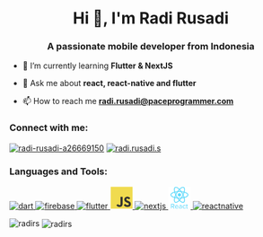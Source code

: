 <h1 align="center">Hi 👋, I'm Radi Rusadi</h1>
<h3 align="center">A passionate mobile developer from Indonesia</h3>

<!--- 🔭 I’m currently working on [Modal Rakyat](https://github.com/modal-rakyat-indonesia)-->

- 🌱 I’m currently learning **Flutter & NextJS**

- 💬 Ask me about **react, react-native and flutter**

- 📫 How to reach me **radi.rusadi@paceprogrammer.com**

<h3 align="left">Connect with me:</h3>
<p align="left">
<a href="https://linkedin.com/in/radi-rusadi-a26669150" target="blank"><img align="center" src="https://raw.githubusercontent.com/rahuldkjain/github-profile-readme-generator/master/src/images/icons/Social/linked-in-alt.svg" alt="radi-rusadi-a26669150" height="30" width="40" /></a>
<a href="https://instagram.com/radi.rusadi.s" target="blank"><img align="center" src="https://raw.githubusercontent.com/rahuldkjain/github-profile-readme-generator/master/src/images/icons/Social/instagram.svg" alt="radi.rusadi.s" height="30" width="40" /></a>
</p>

<h3 align="left">Languages and Tools:</h3>
<p align="left"> <a href="https://dart.dev" target="_blank" rel="noreferrer"> <img src="https://www.vectorlogo.zone/logos/dartlang/dartlang-icon.svg" alt="dart" width="40" height="40"/> </a> <a href="https://firebase.google.com/" target="_blank" rel="noreferrer"> <img src="https://www.vectorlogo.zone/logos/firebase/firebase-icon.svg" alt="firebase" width="40" height="40"/> </a> <a href="https://flutter.dev" target="_blank" rel="noreferrer"> <img src="https://www.vectorlogo.zone/logos/flutterio/flutterio-icon.svg" alt="flutter" width="40" height="40"/> </a> <a href="https://developer.mozilla.org/en-US/docs/Web/JavaScript" target="_blank" rel="noreferrer"> <img src="https://raw.githubusercontent.com/devicons/devicon/master/icons/javascript/javascript-original.svg" alt="javascript" width="40" height="40"/> </a> <a href="https://nextjs.org/" target="_blank" rel="noreferrer"> <img src="https://cdn.worldvectorlogo.com/logos/nextjs-2.svg" alt="nextjs" width="40" height="40"/> </a> <a href="https://reactjs.org/" target="_blank" rel="noreferrer"> <img src="https://raw.githubusercontent.com/devicons/devicon/master/icons/react/react-original-wordmark.svg" alt="react" width="40" height="40"/> </a> <a href="https://reactnative.dev/" target="_blank" rel="noreferrer"> <img src="https://reactnative.dev/img/header_logo.svg" alt="reactnative" width="40" height="40"/> </a> </p>

<p><img align="left" src="https://github-readme-stats.vercel.app/api/top-langs?username=radirs&show_icons=true&locale=en&layout=compact" alt="radirs" /></p>

<p>&nbsp;<img align="center" src="https://github-readme-stats.vercel.app/api?username=radirs&show_icons=true&locale=en" alt="radirs" /></p>
